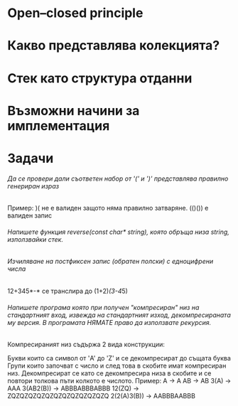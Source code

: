 # Open–closed principle
# Какво представлява колекцията?
# Стек като структура отданни
# Възможни начини за имплементация

# Задачи
###### Да се провери дали съответен набор от '(' и ')' представлява правилно генериран израз
Пример: )( не е валиден защото няма правилно затваряне. (()()) е валиден запис

###### Напишете функция reverse(const char* string), която обръща низа string, използвайки стек. 
###### Изчиляване на постфиксен запис (обратен полски) с едноцифрени числа
12+345*-* се транслира до (1+2)*(3-4*5)

###### Напишете програма която при получен "компресиран" низ на стандартният вход, извежда на стандартният изход, декомпресираната му версия. В програмата НЯМАТЕ право да използвате рекурсия.

Компресираният низ съдържа 2 вида конструкции:

Букви които са символ от 'A' до 'Z' и се декомпресират до същата буква
Групи които започват с число и след това в скобите имат компресиран низ. Декомпресират се като се декомпресира низа в скобите и се повтори толкова пъти колкото е числото.
Пример:
A -> A
AB -> AB
3(A) -> AAA
3(AB2(B)) -> ABBBABBBABBB
12(ZQ) -> ZQZQZQZQZQZQZQZQZQZQZQZQ
2(2(A)3(B)) -> AABBBAABBB